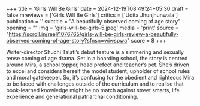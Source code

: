+++
title = 'Girls Will Be Girls'
date = 2024-12-19T08:49:24+05:30
draft = false
mreviews = ['Girls Will Be Girls']
critics = ['Udita Jhunjhunwala']
publication = ''
subtitle = "A beautifully observed coming of age story"
opening = ""
img = 'girls-will-be-girls-5.jpeg'
media = 'print'
source = "https://scroll.in/reel/1076765/girls-will-be-girls-review-a-beautifully-observed-coming-of-age-story?sfnsn=wiwspwa"
score = 8
+++

Writer-director Shuchi Talati’s debut feature is a simmering and sexually tense coming of age drama. Set in a boarding school, the story is centred around Mira, a school topper, head prefect and teacher’s pet. She’s driven to excel and considers herself the model student, upholder of school rules and moral gatekeeper. So, it’s confusing for the obedient and righteous Mira to be faced with challenges outside of the curriculum and to realise that book-learned knowledge might be no match against street smarts, life experience and generational patriarchal conditioning.
